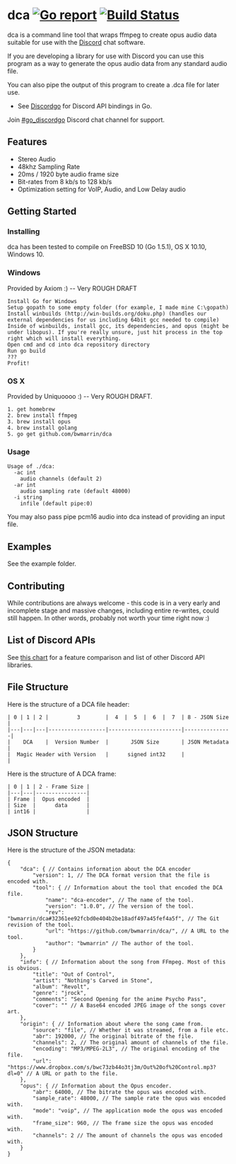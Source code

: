 dca  [![Go report](http://goreportcard.com/badge/bwmarrin/dca)](http://goreportcard.com/report/bwmarrin/dca) [![Build Status](https://travis-ci.org/bwmarrin/discordgo.svg?branch=master)](https://travis-ci.org/bwmarrin/dca)
====

dca is a command line tool that wraps ffmpeg to create opus audio data suitable
for use with the [Discord](https://discordapp.com/) chat software.

If you are developing a library for use with Discord you can use this program
as a way to generate the opus audio data from any standard audio file.

You can also pipe the output of this program to create a .dca file for later use.

* See [Discordgo](https://github.com/bwmarrin/discordgo) for Discord API bindings in Go.

Join [#go_discordgo](https://discord.gg/0SBTUU1wZTWT6sqd) Discord chat channel 
for support.

## Features
* Stereo Audio
* 48khz Sampling Rate
* 20ms / 1920 byte audio frame size
* Bit-rates from 8 kb/s to 128 kb/s
* Optimization setting for VoIP, Audio, and Low Delay audio


## Getting Started

### Installing

dca has been tested to compile on FreeBSD 10 (Go 1.5.1), OS X 10.10, Windows 10.


### Windows
Provided by Axiom :) -- Very ROUGH DRAFT
```
Install Go for Windows
Setup gopath to some empty folder (for example, I made mine C:\gopath)
Install winbuilds (http://win-builds.org/doku.php) (handles our external dependencies for us including 64bit gcc needed to compile)
Inside of winbuilds, install gcc, its dependencies, and opus (might be under libopus). If you're really unsure, just hit process in the top right which will install everything.
Open cmd and cd into dca repository directory
Run go build
???
Profit!
```

### OS X
Provided by Uniquoooo :) -- Very ROUGH DRAFT.
```
1. get homebrew
2. brew install ffmpeg
3. brew install opus
4. brew install golang
5. go get github.com/bwmarrin/dca
```


### Usage

```
Usage of ./dca:
  -ac int
    audio channels (default 2)
  -ar int
    audio sampling rate (default 48000)
  -i string
    infile (default pipe:0)
```

You may also pass pipe pcm16 audio into dca instead of providing an input file.


## Examples

See the example folder.


## Contributing

While contributions are always welcome - this code is in a very early and 
incomplete stage and massive changes, including entire re-writes, could still
happen.  In other words, probably not worth your time right now :)

## List of Discord APIs

See [this chart](https://abal.moe/Discord/Libraries.html) for a feature 
comparison and list of other Discord API libraries.

## File Structure

Here is the structure of a DCA file header:

```
| 0 | 1 | 2 |         3        |  4  |  5  |  6  |  7  | 8 - JSON Size |
|---|---|---|------------------|-----------------------|---------------|
|    DCA    |  Version Number  |       JSON Size       | JSON Metadata |
|  Magic Header with Version   |      signed int32     |               |
```

Here is the structure of A DCA frame:

```
| 0 | 1 | 2 - Frame Size |
|---|---|----------------|
| Frame |  Opus encoded  |
| Size  |      data      |
| int16 |                |
```

## JSON Structure

Here is the structure of the JSON metadata:

```
{
    "dca": { // Contains information about the DCA encoder
        "version": 1, // The DCA format version that the file is encoded with.
        "tool": { // Information about the tool that encoded the DCA file.
            "name": "dca-encoder", // The name of the tool.
            "version": "1.0.0", // The version of the tool.
            "rev": "bwmarrin/dca#32361ee92fcbd0e404b2be18adf497a45fef4a5f", // The Git revision of the tool.
            "url": "https://github.com/bwmarrin/dca/", // A URL to the tool.
            "author": "bwmarrin" // The author of the tool.
        }
    },
    "info": { // Information about the song from FFmpeg. Most of this is obvious.
        "title": "Out of Control", 
        "artist": "Nothing's Carved in Stone",
        "album": "Revolt",
        "genre": "jrock",
        "comments": "Second Opening for the anime Psycho Pass",
        "cover": "" // A Base64 encoded JPEG image of the songs cover art.
    },
    "origin": { // Information about where the song came from.
        "source": "file", // Whether it was streamed, from a file etc.
        "abr": 192000, // The original bitrate of the file.
        "channels": 2, // The original amount of channels of the file.
        "encoding": "MP3/MPEG-2L3", // The original encoding of the file.
        "url": "https://www.dropbox.com/s/bwc73zb44o3tj3m/Out%20of%20Control.mp3?dl=0" // A URL or path to the file.
    },
    "opus": { // Information about the Opus encoder.
        "abr": 64000, // The bitrate the opus was encoded with.
        "sample_rate": 48000, // The sample rate the opus was encoded with.
        "mode": "voip", // The application mode the opus was encoded with.
        "frame_size": 960, // The frame size the opus was encoded with.
        "channels": 2 // The amount of channels the opus was encoded with.
    }
}
```